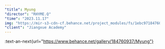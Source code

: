 ```yaml
---
"title": Myung
"director": "RHYME.Q"
"time": "2023.11.17"
img: "https://mir-s3-cdn-cf.behance.net/project_modules/fs/1ebc97184760937.668dec404a8a0.png"
"client": "Jiangxue Academy"
---
```


:text-an-next{url="https://www.behance.net/gallery/184760937/Myung"}
